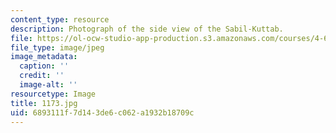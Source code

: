 ```yaml
---
content_type: resource
description: Photograph of the side view of the Sabil-Kuttab.
file: https://ol-ocw-studio-app-production.s3.amazonaws.com/courses/4-615-the-architecture-of-cairo-spring-2002/6893111f7d143de6c062a1932b18709c_1173.jpg
file_type: image/jpeg
image_metadata:
  caption: ''
  credit: ''
  image-alt: ''
resourcetype: Image
title: 1173.jpg
uid: 6893111f-7d14-3de6-c062-a1932b18709c
---
```

